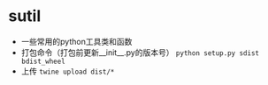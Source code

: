 # sutil
* 一些常用的python工具类和函数
* 打包命令（打包前更新__init__.py的版本号） `python setup.py sdist bdist_wheel`
* 上传 `twine upload dist/*`
